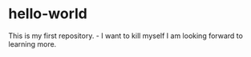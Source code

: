 # hello-world
This is my first repository. - I want to kill myself
I am looking forward to learning more.

